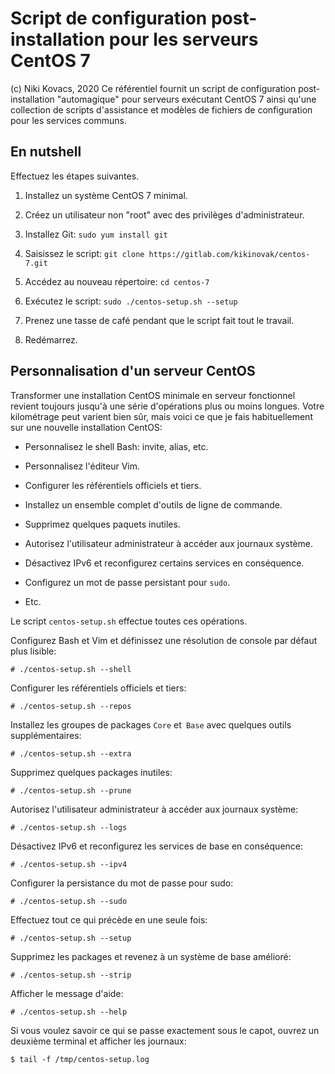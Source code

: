 # Script de configuration post-installation pour les serveurs CentOS 7 

(c) Niki Kovacs, 2020
Ce référentiel fournit un script de configuration post-installation "automagique" pour
serveurs exécutant CentOS 7 ainsi qu'une collection de scripts d'assistance et
modèles de fichiers de configuration pour les services communs.

## En nutshell

Effectuez les étapes suivantes.

1. Installez un système CentOS 7 minimal.

2. Créez un utilisateur non "root" avec des privilèges d'administrateur.

3. Installez Git: `sudo yum install git`

4. Saisissez le script: `git clone https://gitlab.com/kikinovak/centos-7.git`

5. Accédez au nouveau répertoire: `cd centos-7`

6. Exécutez le script: `sudo ./centos-setup.sh --setup`

7. Prenez une tasse de café pendant que le script fait tout le travail.

8. Redémarrez.







## Personnalisation d'un serveur CentOS

Transformer une installation CentOS minimale en serveur fonctionnel revient toujours
jusqu'à une série d'opérations plus ou moins longues. Votre kilométrage peut
varient bien sûr, mais voici ce que je fais habituellement sur une nouvelle installation CentOS:

* Personnalisez le shell Bash: invite, alias, etc.

* Personnalisez l'éditeur Vim.

* Configurer les référentiels officiels et tiers.

* Installez un ensemble complet d'outils de ligne de commande.

* Supprimez quelques paquets inutiles.

* Autorisez l'utilisateur administrateur à accéder aux journaux système.

* Désactivez IPv6 et reconfigurez certains services en conséquence.
  
* Configurez un mot de passe persistant pour `sudo`.

* Etc.


Le script `centos-setup.sh` effectue toutes ces opérations.

Configurez Bash et Vim et définissez une résolution de console par défaut plus lisible:


```
# ./centos-setup.sh --shell
```

Configurer les référentiels officiels et tiers:


```
# ./centos-setup.sh --repos
```

Installez les groupes de packages `Core` et` Base` avec quelques outils supplémentaires:


```
# ./centos-setup.sh --extra
```

Supprimez quelques packages inutiles:

```
# ./centos-setup.sh --prune
```

Autorisez l'utilisateur administrateur à accéder aux journaux système:

```
# ./centos-setup.sh --logs
```

Désactivez IPv6 et reconfigurez les services de base en conséquence:


```
# ./centos-setup.sh --ipv4
```

Configurer la persistance du mot de passe pour sudo:

```
# ./centos-setup.sh --sudo
```

Effectuez tout ce qui précède en une seule fois:

```
# ./centos-setup.sh --setup
```

Supprimez les packages et revenez à un système de base amélioré:

```
# ./centos-setup.sh --strip
```

Afficher le message d'aide:

```
# ./centos-setup.sh --help
```

Si vous voulez savoir ce qui se passe exactement sous le capot, ouvrez un deuxième terminal
et afficher les journaux:


```
$ tail -f /tmp/centos-setup.log
```

